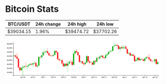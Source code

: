 # Bitcoin Stats

BTC/USDT|24h change|24h high|24h low|
|---|---|---|---|
|$39034.15|1.96%|$39474.72|$37702.26|

<img src="./chart.svg">
